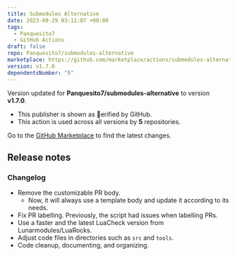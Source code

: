 ```yaml
---
title: Submodules Alternative
date: 2023-09-29 03:11:07 +00:00
tags:
  - Panquesito7
  - GitHub Actions
draft: false
repo: Panquesito7/submodules-alternative
marketplace: https://github.com/marketplace/actions/submodules-alternative
version: v1.7.0
dependentsNumber: "5"
---
```



Version updated for **Panquesito7/submodules-alternative** to version **v1.7.0**.
- This publisher is shown as erified by GitHub.
- This action is used across all versions by **5** repositories.

Go to the [GitHub Marketplace](https://github.com/marketplace/actions/submodules-alternative) to find the latest changes.

## Release notes

### Changelog

- Remove the customizable PR body.
  - Now, it will always use a template body and update it according to its needs.
- Fix PR labelling. Previously, the script had issues when labelling PRs.
- Use a faster and the latest LuaCheck version from Lunarmodules/LuaRocks.
- Adjust code files in directories such as `src` and `tools`.
- Code cleanup, documenting, and organizing.

